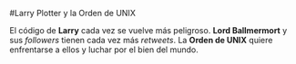 #Larry Plotter y la Orden de UNIX

El código de **Larry** cada vez se vuelve más peligroso.
**Lord Ballmermort** y sus *followers* tienen cada vez más *retweets*.
La **Orden de UNIX** quiere enfrentarse a ellos y luchar por el bien del mundo.
